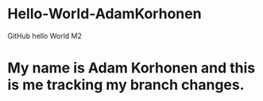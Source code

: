# Hello-World-AdamKorhonen
GitHub hello World M2
# My name is Adam Korhonen and this is me tracking my branch changes.